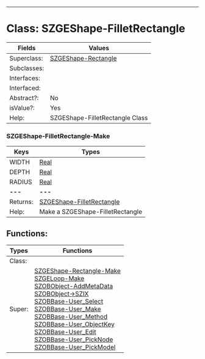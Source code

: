 ---------

# Class:	SZGEShape-FilletRectangle

| Fields | Values |
| --------- | --------- |
| Superclass: | [SZGEShape-Rectangle](SZGEShape-Rectangle.html) |
| Subclasses: |  |
| Interfaces: |  |
| Interfaced: |  |
| Abstract?: | No |
| isValue?: | Yes |
| Help: | SZGEShape-FilletRectangle Class |

### SZGEShape-FilletRectangle-Make

| Keys | Types |
| --------- | --------- |
| WIDTH | [Real](Real.html) |
| DEPTH | [Real](Real.html) |
| RADIUS | [Real](Real.html) |
| **---** | **---** |
| Returns: | [SZGEShape-FilletRectangle](SZGEShape-FilletRectangle.html) |
| Help: | Make a SZGEShape-FilletRectangle |


## Functions:

| Types | Functions |
| --------- | --------- |
| Class: |  |
| Super: | [SZGEShape-Rectangle-Make](SZGEShape-Rectangle.html) <br> [SZGELoop-Make](SZGELoop.html) <br> [SZOBObject-AddMetaData](SZOBObject.html) <br> [SZOBObject->SZIX](SZOBObject.html) <br> [SZOBBase-User_Select](SZOBBase.html) <br> [SZOBBase-User_Make](SZOBBase.html) <br> [SZOBBase-User_Method](SZOBBase.html) <br> [SZOBBase-User_ObjectKey](SZOBBase.html) <br> [SZOBBase-User_Edit](SZOBBase.html) <br> [SZOBBase-User_PickNode](SZOBBase.html) <br> [SZOBBase-User_PickModel](SZOBBase.html) |


